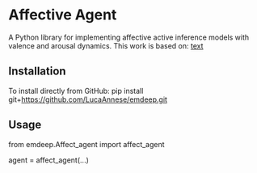 # Affective Agent

A Python library for implementing affective active inference models with valence and arousal dynamics.
This work is based on: [text](https://doi.org/10.1162/neco_a_01341)


## Installation

To install directly from GitHub:
pip install git+https://github.com/LucaAnnese/emdeep.git


## Usage
from emdeep.Affect_agent import affect_agent

agent = affect_agent(...)

